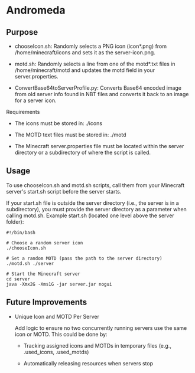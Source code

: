 # Andromeda

## Purpose

- chooseIcon.sh: Randomly selects a PNG icon (icon*.png) from /home/minecraft/icons and sets it as the server-icon.png.

- motd.sh: Randomly selects a line from one of the motd*.txt files in /home/minecraft/motd and updates the motd field in your server.properties.

- ConvertBase64toServerProfile.py: Converts Base64 encoded image from old server info found in NBT files and converts it back to an image for a server icon.

Requirements

- The icons must be stored in: ./icons

- The MOTD text files must be stored in: ./motd

- The Minecraft server.properties file must be located within the server directory or a subdirectory of where the script is called.

## Usage

To use chooseIcon.sh and motd.sh scripts, call them from your Minecraft server's start.sh script before the server starts.

If your start.sh file is outside the server directory (i.e., the server is in a subdirectory), you must provide the server directory as a parameter when calling motd.sh.
Example start.sh (located one level above the server folder):
```
#!/bin/bash

# Choose a random server icon
./chooseIcon.sh

# Set a random MOTD (pass the path to the server directory)
./motd.sh ./server

# Start the Minecraft server
cd server
java -Xmx2G -Xms1G -jar server.jar nogui
```
## Future Improvements

- Unique Icon and MOTD Per Server

    Add logic to ensure no two concurrently running servers use the same icon or MOTD. This could be done by:

    - Tracking assigned icons and MOTDs in temporary files (e.g., .used_icons, .used_motds)

    - Automatically releasing resources when servers stop